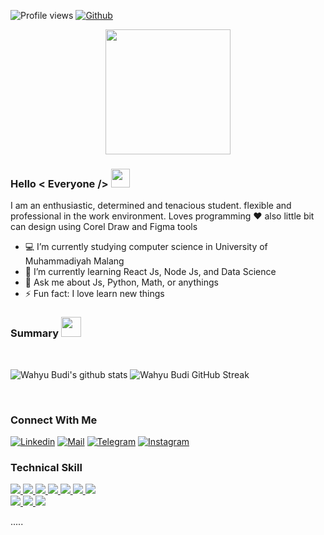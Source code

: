 ![Profile views](https://visitor-badge.glitch.me/badge?page_id=wahyubudii.wahyubudii)
[![Github](https://img.shields.io/github/followers/wahyubudii?label=Follow&style=social)](https://github.com/wahyubudii)

<p align="center">
    <img width="200" src="https://pbs.twimg.com/media/FHNMVK5VUAEbuMd?format=jpg&name=360x360">
</p>

### Hello < Everyone /> <img src = "https://raw.githubusercontent.com/MartinHeinz/MartinHeinz/master/wave.gif" width = 30px>
I am an enthusiastic, determined and tenacious student. flexible and professional in the work environment. Loves programming ❤ also little bit can design using Corel Draw and Figma tools

- 💻 I’m currently studying computer science in University of Muhammadiyah Malang
- 🌱 I’m currently learning React Js, Node Js, and Data Science
- 💬 Ask me about Js, Python, Math, or anythings
- ⚡ Fun fact: I love learn new things

### Summary <img src = "https://github.com/rajput2107/rajput2107/blob/master/Assets/Developer.gif" width = 32px>

<br>
  
![Wahyu Budi's github stats](https://github-readme-stats.vercel.app/api?username=wahyubudii&show_icons=true) ![Wahyu Budi GitHub Streak](https://github-readme-streak-stats.herokuapp.com/?user=wahyubudii)

<br>

### Connect With Me
  
[![Linkedin](https://img.shields.io/badge/LinkedIn-0077B5?style=for-the-badge&logo=linkedin&logoColor=white)](https://www.linkedin.com/in/wahyubudiutomo/)
[![Mail](https://img.shields.io/badge/Gmail-D14836?style=for-the-badge&logo=gmail&logoColor=white)](https://mail.google.com/mail/u/1/#inbox?compose=GTvVlcRwRdtlVkGSwghCSLqGLJwVgpFLPhqjWQzXFLDvNgxfpDTJcqbtRwzNsSPRjwDGvMmZVjQrL)
[![Telegram](https://img.shields.io/badge/Telegram-0077B5?style=for-the-badge&logo=telegram&logoColor=white)](https://t.me/wahyubudiut)
[![Instagram](https://img.shields.io/badge/Instagram-%23E4405F.svg?&style=for-the-badge&logo=instagram&logoColor=white)](https://www.instagram.com/lvxxyz)


### Technical Skill

<a href= https://www.python.org/> <img src ="https://img.shields.io/badge/-Python-eed718?style=flat&logo=python&logoColor=164ead"> </a>
<a href= https://dart.dev/> <img src ="https://img.shields.io/badge/-Dart-95A5A6?style=flat&logo=dart&logoColor=00d9ff"> </a>
<a href= https://www.javascript.com/> <img src ="https://img.shields.io/badge/-JavaScript-black?style=flat&logo=javascript&logoColor=eed718"> </a>
<a href= https://developer.mozilla.org/en-US/docs/Web/HTML/> <img src ="https://img.shields.io/badge/-HTML5-E34F26?style=flat&logo=html5&logoColor=white"> </a>
<a href= https://web.dev/learn/css/> <img src ="https://img.shields.io/badge/-CSS3-1572B6?style=flat&logo=css3&logoColor=white"> </a>
<a href= https://reactjs.org/> <img src ="https://img.shields.io/badge/-React%20JS-161616?style=flat&logo=react&logoColor=00d9ff"> </a>
<a href= https://nodejs.org/en/> <img src ="https://img.shields.io/badge/-Node%20JS-green?style=flat&logo=node&logoColor=00d9ff"> </a> </br>
<a href= https://nodejs.org/en/> <img src ="https://img.shields.io/badge/-Microsoft%20Word-164ead?style=flat&logo=microsoft%20word"> </a>
<a href= https://nodejs.org/en/> <img src ="https://img.shields.io/badge/-Microsoft%20Excel-026f39?style=flat&logo=microsoft%20excel"> </a>
<a href= https://nodejs.org/en/> <img src ="https://img.shields.io/badge/-Microsoft%20PowerPoint-b9361a?style=flat&logo=microsoft%20powerpoint"> </a>

.....
